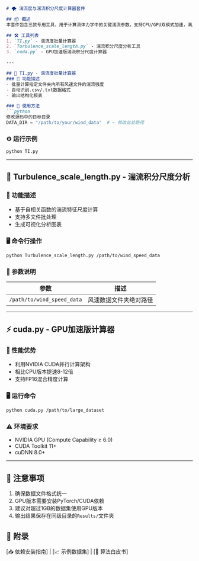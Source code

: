 ```markdown
# 🌪️ 湍流度与湍流积分尺度计算器套件

## 📦 概述
本套件包含三款专用工具，用于计算流体力学中的关键湍流参数。支持CPU/GPU双模式加速，满足不同规模数据的处理需求。

## 🛠️ 工具列表
1. `TI.py` - 湍流度批量计算器  
2. `Turbulence_scale_length.py` - 湍流积分尺度分析工具  
3. `cuda.py` - GPU加速版湍流积分尺度计算器

---

## 📁 TI.py - 湍流度批量计算器
### 🎯 功能描述
- 批量计算指定文件夹内所有风速文件的湍流强度
- 自动识别.csv/.txt数据格式
- 输出结构化报表

### 🚀 使用方法
```python
修改源码中的目标目录
DATA_DIR = "/path/to/your/wind_data"  # ← 修改此处路径
```

### ⚙️ 运行示例
```bash
python TI.py
```

---

## 📏 Turbulence_scale_length.py - 湍流积分尺度分析
### 🎯 功能描述
- 基于自相关函数的湍流特征尺度计算
- 支持多文件批处理
- 生成可视化分析图表

### 🖥️ 命令行操作
```bash
python Turbulence_scale_length.py /path/to/wind_speed_data
```

### 🧮 参数说明
| 参数 | 描述 |
|------|------|
| `/path/to/wind_speed_data` | 风速数据文件夹绝对路径 |

---

## ⚡ cuda.py - GPU加速版计算器
### 🎯 性能优势
- 利用NVIDIA CUDA并行计算架构
- 相比CPU版本提速8-12倍
- 支持FP16混合精度计算

### 🖥️ 运行命令
```bash
python cuda.py /path/to/large_dataset
```

### ⚠️ 环境要求
- NVIDIA GPU (Compute Capability ≥ 6.0)
- CUDA Toolkit 11+
- cuDNN 8.0+

---

## 📌 注意事项
1. 确保数据文件格式统一
2. GPU版本需要安装PyTorch/CUDA依赖
3. 建议对超过1GB的数据集使用GPU版本
4. 输出结果保存在同级目录的`Results/`文件夹

## 🔗 附录
[📥 依赖安装指南] | [📈 示例数据集] | [📜 算法白皮书]
```


